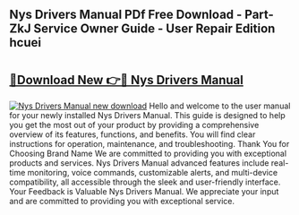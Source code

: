 ## Nys Drivers Manual PDf Free Download - Part-ZkJ Service Owner Guide - User Repair Edition hcuei

# <h2><a href="http://bc30906.oget.top/?id=Nys+Drivers+Manual">🔗Download New 👉🔴 Nys Drivers Manual</a></h2>

[![Nys Drivers Manual new download](https://i.imgur.com/5g1atiW.png)](http://bc30906.oget.top/?id=Nys+Drivers+Manual)
Hello and welcome to the user manual for your newly installed Nys Drivers Manual. This guide is designed to help you get the most out of your product by providing a comprehensive overview of its features, functions, and benefits. You will find clear instructions for operation, maintenance, and troubleshooting. Thank You for Choosing Brand Name We are committed to providing you with exceptional products and services. Nys Drivers Manual advanced features include real-time monitoring, voice commands, customizable alerts, and multi-device compatibility, all accessible through the sleek and user-friendly interface. Your Feedback is Valuable Nys Drivers Manual. We appreciate your input and are committed to providing you with exceptional service.
